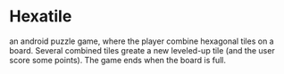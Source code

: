 # Hexatile
an android puzzle game, where the player combine hexagonal 
tiles on a board. Several combined tiles greate a new leveled-up tile (and the user score some points). 
The game ends when the board is full. 

